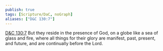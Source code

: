 ```yaml
---
publish: true
tags: [Scripture/DaC, noGraph]
aliases: ["D&C 130:7"]
---
```

[D&C 130:7](https://churchofjesuschrist.org/study/scriptures/dc-testament/dc/130?lang=eng&id=p7#p7) But they reside in the presence of God, on a globe like a sea of glass and fire, where all things for their glory are manifest, past, present, and future, and are continually before the Lord.
